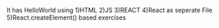 It has HelloWorld using
1)HTML
2)JS
3)REACT
4)React as seperate File
5)React.createElement() based exercises